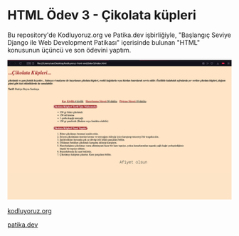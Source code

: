 # HTML Ödev 3 - Çikolata küpleri

Bu repository'de Kodluyoruz.org ve Patika.dev işbirliğiyle, "Başlangıç Seviye Django ile Web Development Patikası" içerisinde bulunan "HTML" konusunun üçüncü ve son ödevini yaptım.

![Ödev resmi](https://github.com/alpagu0x03/homework3/blob/main/homework3.png)

[kodluyoruz.org](https://kodluyoruz.org/tr/kodluyoruz/)

[patika.dev](https://www.patika.dev/tr)
